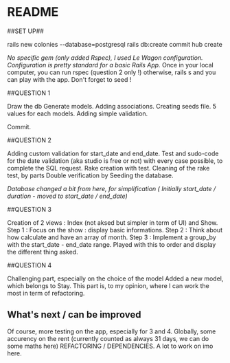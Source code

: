 # README

##SET UP##

rails new colonies --database=postgresql
rails db:create
commit
hub create

*No specific gem (only added Rspec), I used Le Wagon configuration.*
*Configuration is pretty standard for a basic Rails App.*
Once in your local computer, you can run rspec (question 2 only !)
otherwise, rails s and you can play with the app.
Don't forget to seed !



##QUESTION 1

Draw the db
Generate models.
Adding associations.
Creating seeds file.
5 values for each models.
Adding simple validation.

Commit.

##QUESTION 2

Adding custom validation for start_date and end_date.
Test and sudo-code for the date validation (aka studio is free or not) with every case possible, to complete the SQL request.
Rake creation with test.
Cleaning of the rake test, by parts
Double verification by Seeding the database.

*Database changed a bit from here, for simplification ( Initially start_date / duration  - moved to start_date / end_date)*

##QUESTION 3

Creation of 2 views : Index (not aksed but simpler in term of UI) and Show.
Step 1 : Focus on the show : display basic informations.
Step 2 : Think about how calculate and have an array of month.
Step 3 : Implement a group_by with the start_date - end_date range.
Played with this to order and display the different thing asked.

##QUESTION 4

Challenging part, especially on the choice of the model
Added a new model, which belongs to Stay.
This part is, to my opinion, where I can work the most in term of refactoring.



## What's next / can be improved

Of course, more testing on the app, especially for 3 and 4.
Globally, some accurency on the rent (currently counted as always 31 days, we can do some maths here)
REFACTORING / DEPENDENCIES. A lot to work on imo here.



